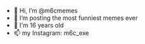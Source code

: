 - 👋 Hi, I’m @m6cmemes
- 👀 I’m posting the most funniest memes ever 
- 🌱 I'm 16 years old 
- 📫 my Instagram: m6c_exe
